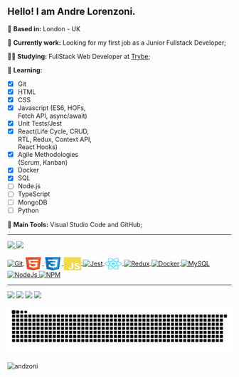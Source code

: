 ## Hello! I am Andre Lorenzoni. 

📍 **Based in:** London - UK

🔭 **Currently work:** Looking for my first job as a Junior Fullstack Developer;

:man_student: **Studying:** FullStack Web Developer at [Trybe](https://portal.cin.ufpe.br/);

<img align="right" alt="andzoni" height="300" width="300" style="border-radius:50%" src="https://media.giphy.com/media/s7C4RMw1rT91hJrngW/giphy.gif">

🌱 **Learning:**
- [x] Git
- [x] HTML
- [x] CSS
- [x] Javascript (ES6, HOFs, Fetch API, async/await)
- [x] Unit Tests/Jest
- [x] React(Life Cycle, CRUD, RTL, Redux, Context API, React Hooks)
- [x] Agile Methodologies (Scrum, Kanban)
- [x] Docker
- [x] SQL
- [ ] Node.js
- [ ] TypeScript
- [ ] MongoDB
- [ ] Python
  
:school_satchel: **Main Tools:** Visual Studio Code and GitHub;

---

<div>
  <a href="https://github.com/andzoni">
  <img height="160em" src="https://github-readme-stats.vercel.app/api?username=andzoni&show_icons=true&theme=nightowl&include_all_commits=true&count_private=true"/>
  <img height="160em" src="https://github-readme-stats.vercel.app/api/top-langs/?username=andzoni&layout=compact&langs_count=7&theme=nightowl"/>
</div>
<div style="display: inline_block"><br>
  <img align="center" alt="Git" height="30" width="40" src="https://cdn.jsdelivr.net/gh/devicons/devicon/icons/git/git-plain.svg">
  <img align="center" alt="HTML" height="30" width="40" src="https://raw.githubusercontent.com/devicons/devicon/master/icons/html5/html5-original.svg">
  <img align="center" alt="CSS" height="30" width="40" src="https://raw.githubusercontent.com/devicons/devicon/master/icons/css3/css3-original.svg">
  <img align="center" alt="Js" height="30" width="40" src="https://raw.githubusercontent.com/devicons/devicon/master/icons/javascript/javascript-plain.svg">
    <img align="center" alt="Jest" height="30" width="40" src="https://cdn.jsdelivr.net/gh/devicons/devicon/icons/jest/jest-plain.svg">
  <img align="center" alt="React" height="30" width="40" src="https://raw.githubusercontent.com/devicons/devicon/master/icons/react/react-original.svg">
  <img align="center" alt="Redux" height="30" width="40" src="https://cdn.jsdelivr.net/gh/devicons/devicon/icons/redux/redux-original.svg">
  <img align="center" alt="Docker" height="30" width="40" src="https://cdn.jsdelivr.net/gh/devicons/devicon/icons/docker/docker-plain.svg">
    <img align="center" alt="MySQL" height="30" width="40" src="https://cdn.jsdelivr.net/gh/devicons/devicon/icons/mysql/mysql-original.svg">
  <img align="center" alt="NodeJs" height="30" width="40" src="https://cdn.jsdelivr.net/gh/devicons/devicon/icons/nodejs/nodejs-plain.svg">
    <img align="center" alt="NPM" height="30" width="40" src="https://cdn.jsdelivr.net/gh/devicons/devicon/icons/npm/npm-original-wordmark.svg">
</div> 
 
---
 
<div> 
  <a href="https://instagram.com/lorenzoniandre" target="_blank"><img src="https://img.shields.io/badge/-Instagram-%23E4405F?style=for-the-badge&logo=instagram&logoColor=white" target="_blank"></a>
 <a href="https://discordapp.com/users/430826028433408020/" target="_blank"><img src="https://img.shields.io/badge/Discord-7289DA?style=for-the-badge&logo=discord&logoColor=white" target="_blank"></a> 
  <a href = "mailto:andzonidev@gmail.com"><img src="https://img.shields.io/badge/-Gmail-%23333?style=for-the-badge&logo=gmail&logoColor=white" target="_blank"></a>
  <a href="https://www.linkedin.com/in/andzoni/" target="_blank"><img src="https://img.shields.io/badge/-LinkedIn-%230077B5?style=for-the-badge&logo=linkedin&logoColor=white" target="_blank"></a> 
 
  ![Snake animation](https://github.com/andzoni/andzoni/blob/output/github-contribution-grid-snake.svg)
 
</div>
 
 <img src="https://komarev.com/ghpvc/?username=andzoni&color=green" alt="andzoni" /> 
